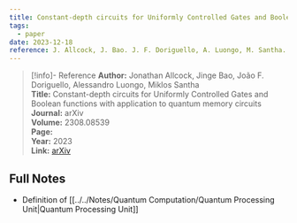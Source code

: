 ```yaml
---
title: Constant-depth circuits for Uniformly Controlled Gates and Boolean functions with application to quantum memory circuits
tags:
  - paper
date: 2023-12-18
reference: J. Allcock, J. Bao. J. F. Doriguello, A. Luongo, M. Santha. arXiv:2308.08539 (2023)
---
```


> [!info]- Reference
> **Author:** Jonathan Allcock, Jinge Bao, João F. Doriguello, Alessandro Luongo, Miklos Santha<br> 
> **Title:** Constant-depth circuits for Uniformly Controlled Gates and Boolean functions with application to quantum memory circuits<br>
> **Journal:** arXiv<br>
> **Volume:** 2308.08539<br>
> **Page:** <br>
> **Year:** 2023<br>
> **Link:** [arXiv](https://arxiv.org/pdf/2308.08539.pdf)

## Full Notes
- Definition of [[../../Notes/Quantum Computation/Quantum Processing Unit|Quantum Processing Unit]] 